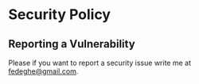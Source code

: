 # Security Policy

## Reporting a Vulnerability

Please if you want to report a security issue write me at fedeghe@gmail.com.
